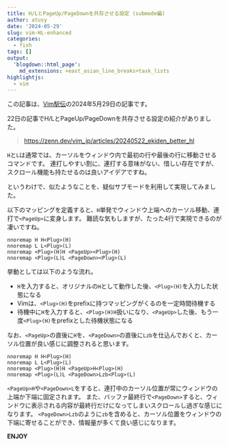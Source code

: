 ```yaml
---
title: H/LとPageUp/PageDownを共存させる設定 (submode編)
author: atusy
date: '2024-05-29'
slug: vim-HL-enhanced
categories:
  - fish
tags: []
output:
  'blogdown::html_page':
    md_extensions: +east_asian_line_breaks+task_lists
highlightjs:
  - vim
---
```



この記事は、[Vim駅伝](https://vim-jp.org/ekiden/)の2024年5月29日の記事です。

22日の記事でH/LとPageUp/PageDownを共存させる設定の紹介がありました。

> https://zenn.dev/vim_jp/articles/20240522_ekiden_better_hl

`H`と`L`は通常では、カーソルをウィンドウ内で最初の行や最後の行に移動させるコマンドです。
連打しやすい割に、連打する意味がない、惜しい存在ですが、スクロール機能も持たせるのは良いアイデアですね。

というわけで、似たようなことを、疑似サブモードを利用して実現してみました。

以下のマッピングを定義すると、`H`単発でウィンドウ上端へのカーソル移動、連打で`<PageUp>`に変身します。
難読な気もしますが、たった4行で実現できるのが凄いですね。

``` vim
nnoremap H H<Plug>(H)
nnoremap L L<Plug>(L)
nnoremap <Plug>(H)H <PageUp><Plug>(H)
nnoremap <Plug>(L)L <PageDown><Plug>(L)
```

挙動としては以下のような流れ。

-   `H`を入力すると、オリジナルの`H`として動作した後、`<Plug>(H)`を入力した状態になる
-   Vimは、`<Plug>(H)`をprefixに持つマッピングがくるのを一定時間待機する
-   待機中に`H`を入力すると、`<Plug>(H)H`扱いになり、`<PageUp>`した後、もう一度`<Plug>(H)`をprefixとした待機状態になる

なお、`<PageUp>`の直後に`H`を、`<PageDown>`の直後に`Lzb`を仕込んでおくと、カーソル位置が良い感じに調整されると思います。

``` vim
nnoremap H H<Plug>(H)
nnoremap L L<Plug>(L)
nnoremap <Plug>(H)H <PageUp>H<Plug>(H)
nnoremap <Plug>(L)L <PageDown>Lzb<Plug>(L)
```

`<PageUp>H`や`<PageDown>L`をすると、連打中のカーソル位置が常にウィンドウの上端か下端に固定されます。
また、バッファ最終行で`<PageDown>`すると、ウィンドウに表示される内容が最終行だけになってしまいスクロールし過ぎな感じになります。
`<PageDown>Lzb`のように`zb`を含めると、カーソル位置をウィンドウの下端に寄せることができ、情報量が多くて良い感じになります。

**ENJOY**

